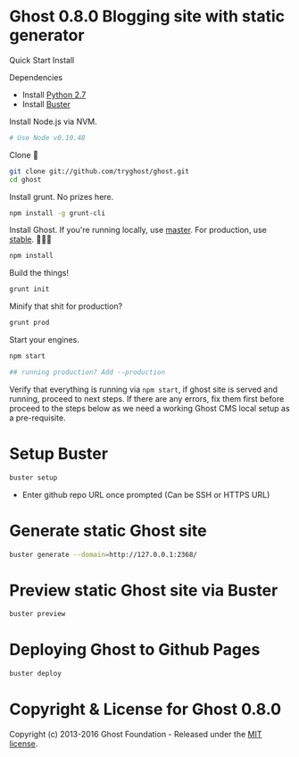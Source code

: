# Ghost 0.8.0 Blogging site with static generator

Quick Start Install

<a name="getting-started">Dependencies</a>
- Install [Python 2.7](https://www.python.org/download/releases/2.7/)
- Install [Buster](https://github.com/axitkhurana/buster)


Install Node.js via NVM.

```bash
# Use Node v0.10.48
```

Clone :ghost:

```bash
git clone git://github.com/tryghost/ghost.git
cd ghost
```

Install grunt. No prizes here.

```bash
npm install -g grunt-cli
```

Install Ghost. If you're running locally, use [master](https://github.com/TryGhost/Ghost/tree/master). For production, use [stable](https://github.com/TryGhost/Ghost/tree/stable). :no_entry_sign::rocket::microscope:

```bash
npm install
```

Build the things!

```bash
grunt init
```

Minify that shit for production?

```bash
grunt prod
```

Start your engines.

```bash
npm start

## running production? Add --production
```

Verify that everything is running via `npm start`, if ghost site is served and running, proceed to next steps. If there are any errors, fix them first before proceed to the steps below as we need a working Ghost CMS local setup as a pre-requisite.

# Setup Buster 
```bash
buster setup
```
* Enter github repo URL once prompted (Can be SSH or HTTPS URL)

# Generate static Ghost site
```bash
buster generate --domain=http://127.0.0.1:2368/
```

# Preview static Ghost site via Buster
```bash
buster preview
```

# Deploying Ghost to Github Pages

```bash 
buster deploy
```


# Copyright & License for Ghost 0.8.0

Copyright (c) 2013-2016 Ghost Foundation - Released under the [MIT license](LICENSE).
